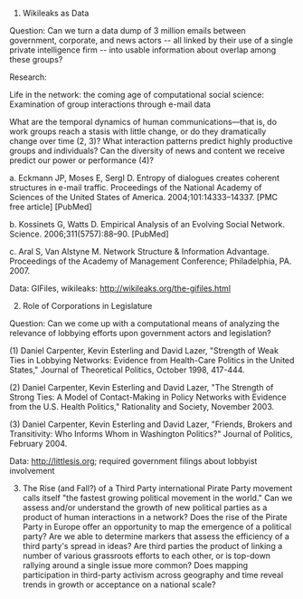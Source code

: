1. Wikileaks as Data

Question: Can we turn a data dump of 3 million emails between government, corporate, and news actors -- all linked by their use of a single private intelligence firm -- into usable information about overlap among these groups?

Research: 

Life in the network: the coming age of computational social science: Examination of group interactions through e-mail data

What are the temporal dynamics of human communications—that is, do work groups reach a stasis with little change, or do they dramatically change over time (2, 3)? What interaction patterns predict highly productive groups and individuals? Can the diversity of news and content we receive predict our power or performance (4)?


a. Eckmann JP, Moses E, SergI D. Entropy of dialogues creates coherent structures in e-mail traffic. Proceedings of the National Academy of Sciences of the United States of America. 2004;101:14333–14337. [PMC free article] [PubMed]

b. Kossinets G, Watts D. Empirical Analysis of an Evolving Social Network. Science. 2006;311(5757):88–90. [PubMed]

c. Aral S, Van Alstyne M. Network Structure & Information Advantage. Proceedings of the Academy of Management Conference; Philadelphia, PA. 2007.


Data: GIFiles, wikileaks: http://wikileaks.org/the-gifiles.html



2. Role of Corporations in Legislature

Question: Can we come up with a computational means of analyzing the relevance of lobbying efforts upon government actors and legislation?

(1) Daniel Carpenter, Kevin Esterling and David Lazer, "Strength of Weak Ties in Lobbying Networks: Evidence from Health-Care Politics in the United States," Journal of Theoretical Politics, October 1998, 417-444.

(2) Daniel Carpenter, Kevin Esterling and David Lazer, "The Strength of Strong Ties:  A Model of Contact-Making in Policy Networks with Evidence from the U.S. Health Politics," Rationality and Society, November 2003.

(3) Daniel Carpenter, Kevin Esterling and David Lazer, "Friends, Brokers and Transitivity: Who Informs Whom in Washington Politics?" Journal of Politics, February 2004.

Data: http://littlesis.org; required government filings about lobbyist involvement

3. The Rise (and Fall?) of a Third Party
international Pirate Party movement calls itself "the fastest growing political movement in the world."
Can we assess and/or understand the growth of new political parties as a product of human interactions in a network? Does the rise of the Pirate Party in Europe offer an opportunity to map the emergence of a political party? Are we able to determine markers that assess the efficiency of a third party's spread in ideas? Are third parties the product of linking  a number of various grassroots efforts to each other, or is top-down rallying around a single issue more common? Does mapping participation in third-party activism across geography and time reveal trends in growth or acceptance on a national scale?

